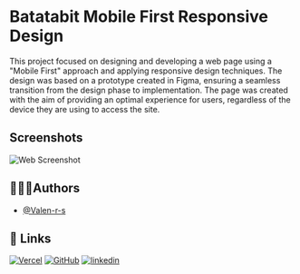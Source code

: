 # Batatabit Mobile First Responsive Design

This project focused on designing and developing a web page using a "Mobile First" approach and applying responsive design techniques. The design was based on a prototype created in Figma, ensuring a seamless transition from the design phase to implementation. The page was created with the aim of providing an optimal experience for users, regardless of the device they are using to access the site.

## Screenshots

![Web Screenshot](https://drive.google.com/file/d/17K3HPTi-ocPxDu6F-V_M9oFoleaFgmXk/view)

## 👩🏼‍💻Authors

- [@Valen-r-s](https://github.com/Valen-r-s)

## 🔗 Links
[![Vercel](https://img.shields.io/badge/Vercel-black?logo=vercel)](https://vercel.com/valen-r-s)
[![GitHub](https://img.shields.io/badge/GitHub-purple?logo=github)](https://github.com/Valen-r-s)
[![linkedin](https://img.shields.io/badge/LinkedIn-blue?logo=LinkedIn)](https://www.linkedin.com/in/valentina-restrepo-0389812a2/)

